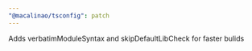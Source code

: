 ```yaml
---
"@macalinao/tsconfig": patch
---
```


Adds verbatimModuleSyntax and skipDefaultLibCheck for faster bulids
